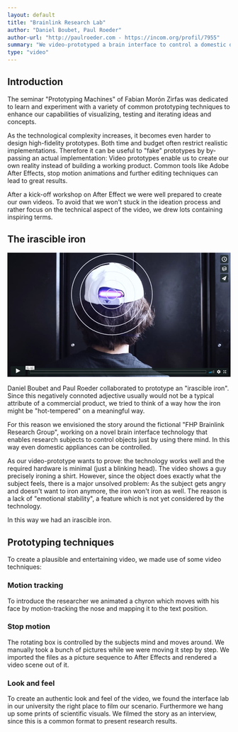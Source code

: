 ```yaml
---
layout: default
title: "Brainlink Research Lab"
author: "Daniel Boubet, Paul Roeder"
author-url: "http://paulroeder.com - https://incom.org/profil/7955"
summary: "We video-prototyped a brain interface to control a domestic device."
type: "video"
---
```


## Introduction

The seminar "Prototyping Machines" of Fabian Morón Zirfas was dedicated to learn and experiment with a variety of common prototyping techniques to enhance our capabilities of visualizing, testing and iterating ideas and concepts.

As the technological complexity increases, it becomes even harder to design high-fidelity prototypes. Both time and budget often restrict realistic implementations. Therefore it can be useful to "fake" prototypes by by-passing an actual implementation: Video prototypes enable us to create our own reality instead of building a working product. Common tools like Adobe After Effects, stop motion animations and further editing techniques can lead to great results.

After a kick-off workshop on After Effect we were well prepared to create our own videos. To avoid that we won't stuck in the ideation process and rather focus on the technical aspect of the video, we drew lots containing inspiring terms.

## The irascible iron

[![The irascible iron](images/video-thumb.png)](https://vimeo.com/216327129)


Daniel Boubet and Paul Roeder collaborated to prototype an "irascible iron". Since this negatively connoted adjective usually would not be a typical attribute of a commercial product, we tried to think of a way how the iron might be "hot-tempered" on a meaningful way.

For this reason we envisioned the story around the fictional "FHP Brainlink Research Group", working on a novel brain interface technology that enables research subjects to control objects just by using there mind. In this way even domestic appliances can be controlled.

As our video-prototype wants to prove: the technology works well and the required hardware is minimal (just a blinking head). The video shows a guy precisely ironing a shirt. However, since the object does exactly what the subject feels, there is a major unsolved problem: As the subject gets angry and doesn't want to iron anymore, the iron won't iron as well. The reason is a lack of "emotional stability", a feature which is not yet considered by the technology.

In this way we had an irascible iron.

## Prototyping techniques

To create a plausible and entertaining video, we made use of some video techniques:

### Motion tracking

To introduce the researcher we animated a chyron which moves with his face by motion-tracking the nose and mapping it to the text position.

### Stop motion

The rotating box is controlled by the subjects mind and moves around. We manually took a bunch of pictures while we were moving it step by step. We imported the files as a picture sequence to After Effects and rendered a video scene out of it.

### Look and feel

To create an authentic look and feel of the video, we found the interface lab in our university the right place to film our scenario. Furthermore we hang up some prints of scientific visuals. We filmed the story as an interview, since this is a common format to present research results.

